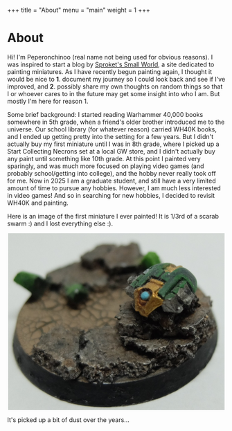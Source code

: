 +++
title = "About"
menu = "main"
weight = 1
+++

# About

Hi! I'm Peperonchinoo (real name not being used for obvious reasons). I was inspired to start a blog by [Sproket's Small World](https://sproketsmallworld.blogspot.com/), a site dedicated to painting miniatures. As I have recently begun painting again, I thought it would be nice to **1**. document my journey so I could look back and see if I've improved, and **2**. possibly share my own thoughts on random things so that I or whoever cares to in the future may get some insight into who I am. But mostly I'm here for reason 1.

Some brief background: I started reading Warhammer 40,000 books somewhere in 5th grade, when a friend's older brother introduced me to the universe. Our school library (for whatever reason) carried WH40K books, and I ended up getting pretty into the setting for a few years. But I didn't actually buy my first miniature until I was in 8th grade, where I picked up a Start Collecting Necrons set at a local GW store, and I didn't actually buy any paint until something like 10th grade. At this point I painted very sparingly, and was much more focused on playing video games (and probably school/getting into college), and the hobby never really took off for me. Now in 2025 I am a graduate student, and still have a very limited amount of time to pursue any hobbies. However, I am much less interested in video games! And so in searching for new hobbies, I decided to revisit WH40K and painting.

Here is an image of the first miniature I ever painted! It is 1/3rd of a scarab swarm :) and I lost everything else :).

<img src="image1.JPG" alt="my first mini!" width="500" style="display: block; margin: 0 auto"/>

It's picked up a bit of dust over the years...

